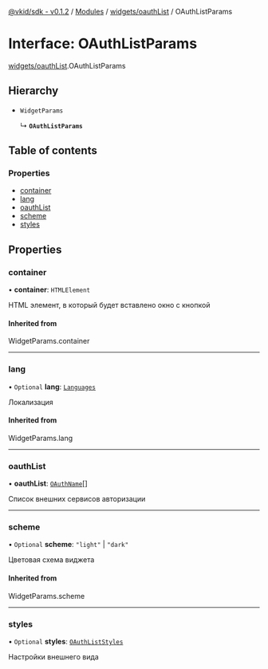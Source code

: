 [@vkid/sdk - v0.1.2](../README.md) / [Modules](../modules.md) / [widgets/oauthList](../modules/widgets_oauthList.md) / OAuthListParams

# Interface: OAuthListParams

[widgets/oauthList](../modules/widgets_oauthList.md).OAuthListParams

## Hierarchy

- `WidgetParams`

  ↳ **`OAuthListParams`**

## Table of contents

### Properties

- [container](widgets_oauthList.OAuthListParams.md#container)
- [lang](widgets_oauthList.OAuthListParams.md#lang)
- [oauthList](widgets_oauthList.OAuthListParams.md#oauthlist)
- [scheme](widgets_oauthList.OAuthListParams.md#scheme)
- [styles](widgets_oauthList.OAuthListParams.md#styles)

## Properties

### container

• **container**: `HTMLElement`

HTML элемент, в который будет вставлено окно с кнопкой

#### Inherited from

WidgetParams.container

___

### lang

• `Optional` **lang**: [`Languages`](../enums/types.Languages.md)

Локализация

#### Inherited from

WidgetParams.lang

___

### oauthList

• **oauthList**: [`OAuthName`](../enums/widgets_oauthList.OAuthName.md)[]

Список внешних сервисов авторизации

___

### scheme

• `Optional` **scheme**: ``"light"`` \| ``"dark"``

Цветовая схема виджета

#### Inherited from

WidgetParams.scheme

___

### styles

• `Optional` **styles**: [`OAuthListStyles`](widgets_oauthList.OAuthListStyles.md)

Настройки внешнего вида
